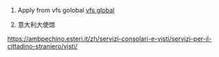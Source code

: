 

1. Apply from vfs golobal
[vfs global](https://visa.vfsglobal.com/chn/zh/ita/apply-visa)


2. 意大利大使馆

https://ambpechino.esteri.it/zh/servizi-consolari-e-visti/servizi-per-il-cittadino-straniero/visti/
